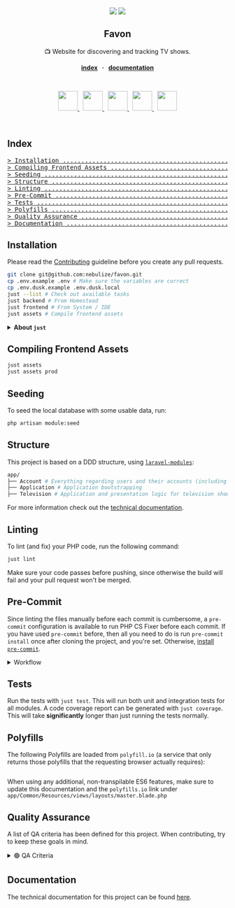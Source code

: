 <br />
<div align="center">
  <p align="center">
    <a href="https://php.net/" target="_blank"><img src="https://img.shields.io/badge/php-%3E%3D%207.2-8892BF.svg"></a>
    <a href="#quality-assurance" target="_blank"><img src="https://img.shields.io/badge/qa--level-high-success"></a>
  </p>

  <strong>
    <h2 align="center">Favon</h2>
  </strong>

  <p align="center">
    📺 Website for discovering and tracking TV shows.
  </p>

  <p align="center">
    <strong>
    <a href="#index">index</a>
    &nbsp; &middot; &nbsp;
    <a href="documentation/README.md">documentation</a>
    </strong>
  </p>

  <br>

  <p align="center">
    <a href="https://laravel.com/">
      <img src="https://www.vectorlogo.zone/logos/laravel/laravel-icon.svg" height="45" />
    </a>
    &nbsp;
    <a href="https://www.typescriptlang.org/">
      <img src="https://www.vectorlogo.zone/logos/typescriptlang/typescriptlang-icon.svg" height="45" />
    </a>
    &nbsp;
    <a href="https://postcss.org/">
      <img src="https://www.vectorlogo.zone/logos/postcss/postcss-icon.svg" height="45" />
    </a>
    &nbsp;
    <a href="https://tailwindcss.com/">
      <img src="https://www.vectorlogo.zone/logos/tailwindcss/tailwindcss-icon.svg" height="45" />
    </a>
    &nbsp;
    <a href="https://webpack.js.org/">
      <img src="https://www.vectorlogo.zone/logos/js_webpack/js_webpack-icon.svg" height="45" />
    </a>
  </p>
</div>
<br />

## Index

<pre>
<a href="#installation"
>> Installation ..................................................................... </a>
<a href="#compiling-frontend-assets"
>> Compiling Frontend Assets ........................................................ </a>
<a href="#seeding"
>> Seeding .......................................................................... </a>
<a href="#structure"
>> Structure ........................................................................ </a>
<a href="#linting"
>> Linting .......................................................................... </a>
<a href="#pre-commit"
>> Pre-Commit ....................................................................... </a>
<a href="#tests"
>> Tests ............................................................................ </a>
<a href="#polyfills"
>> Polyfills ........................................................................ </a>
<a href="#quality-assurance"
>> Quality Assurance ................................................................ </a>
<a href="#documentation"
>> Documentation .................................................................... </a>
</pre>

## Installation

Please read the [Contributing](CONTRIBUTING.md) guideline before you create any
pull requests.

```bash
git clone git@github.com:nebulize/favon.git
cp .env.example .env # Make sure the variables are correct
cp .env.dusk.example .env.dusk.local
just --list # Check out available tasks
just backend # From Homestead
just frontend # From System / IDE
just assets # Compile frontend assets
```

<details>
  <summary><strong>About <code>just</code></strong></summary>

<hr>
[Just](https://github.com/casey/just) is a command runner similar to <code>make</code> with some advantages 
and better cross-platform support. It should be installed both in Homestead and on your local system.
You can list all available commands in a project using <code>just --list</code>.
<br><br>

**Installation Ubuntu / WSL / Homestead**:  

```bash
curl --proto '=https' --tlsv1.2 -sSf https://just.systems/install.sh | sudo bash -s -- --to /usr/local/bin
sudo chown $USER:$USER /usr/local/bin/just
```
**Installation Windows (Git Bash)**:  

```bash
# Download latest release from https://github.com/casey/just/releases
# Extract and copy just.exe to C:\Program Files\Git\mingw64\bin
# You can now use `just` from Git Bash
```
**Installation Mac**:  

```bash
brew install just
```
</details>

## Compiling Frontend Assets

```bash
just assets
just assets prod
```

## Seeding

To seed the local database with some usable data, run:

```bash
php artisan module:seed
```

## Structure

This project is based on a DDD structure, using
[`laravel-modules`](https://nwidart.com/laravel-modules/v4/introduction):

```bash
app/
├── Account # Everything regarding users and their accounts (including authentication)
├── Application # Application bootstrapping
├── Television # Application and presentation logic for television shows 
```

For more information check out the
[technical documentation](documentation/README.md).

## Linting

To lint (and fix) your PHP code, run the following command:

```bash
just lint
```

Make sure your code passes before pushing, since otherwise the build will fail
and your pull request won't be merged.

## Pre-Commit

Since linting the files manually before each commit is cumbersome, a
`pre-commit` configuration is available to run PHP CS Fixer before each commit.
If you have used `pre-commit` before, then all you need to do is run
`pre-commit install` once after cloning the project, and you're set. Otherwise,
[install `pre-commit`](https://pre-commit.com/#install).

<details>
  <summary>Workflow</summary>

```bash
git add .
git commit -m "Commit message"
# If fixes are done, stage and commit again:
git add -u && !!
```

</details>

## Tests

Run the tests with `just test`. This will run both unit and integration tests
for all modules. A code coverage report can be generated with
`just coverage`. This will take **significantly** longer than just running
the tests normally.

## Polyfills
The following Polyfills are loaded from `polyfill.io` (a service that only returns those polyfills that the requesting browser actually requires):

```

```

When using any additional, non-transpilable ES6 features, make sure to update this documentation and the `polyfills.io` link under `app/Common/Resources/views/layouts/master.blade.php`

## Quality Assurance

A list of QA criteria has been defined for this project. When contributing, try
to keep these goals in mind.

<details>
  <summary>🟢 QA Criteria</summary>

-   [x] Domain Driven Design
-   [x] Linting Configuration
-   [x] Code Quality Configuration (Larastan)
-   [x] Pre-Commit Configuration
-   [x] CI Configuration: [Build, Lint, Test, Quality]
-   [ ] Continuous Deployment
-   [x] JUSTFILE
-   [x] Documentation
-   [ ] > 95% Test Coverage
-   [x] Logging: Sentry
-   [ ] Secure Headers
</details>

## Documentation

The technical documentation for this project can be found
[here](documentation/README.md).
